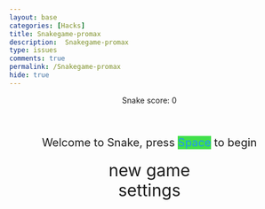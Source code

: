 ```yaml
---
layout: base
categories: [Hacks]
title: Snakegame-promax
description:  Snakegame-promax
type: issues 
comments: true
permalink: /Snakegame-promax
hide: true
---
```


<style>

    body{
    }
    .wrap{
        margin-left: auto;
        margin-right: auto;
    }
    /* Update the background of the canvas to a darker version of the color */
    canvas {
        display: none;
        border-style: solid;
        border-width: 19px;
        border-color: rgba(192, 57, 181, 1);
        background-color: #f7a531ff; /* Darker version of #88bc4c */
    }

    canvas:focus{
        outline: none;
    }

    /* All screens style */
    #gameover p, #setting p, #menu p{
        font-size: 20px;
    }

    #gameover a, #setting a, #menu a{
        font-size: 30px;
        display: block;
    }

    #gameover a:hover, #setting a:hover, #menu a:hover{
        cursor: pointer;
    }

    #gameover a:hover::before, #setting a:hover::before, #menu a:hover::before{
        content: ">";
        margin-right: 10px;
    }

    #menu{
        display: block;
    }

    #gameover{
        display: none;
    }

    #setting{
        display: none;
    }

    #setting input{
        display:none;
    }

    #setting label{
        cursor: pointer;
    }

    #setting input:checked + label{
        background-color: #40e04bff;
        color: #2395f1ff;
    }
</style>


<div class="container">
    <header class="pb-3 mb-4 border-bottom border-primary text-dark">
        <p class="fs-4">Snake score: <span id="score_value">0</span></p>
    </header>
    <div class="container bg-secondary" style="text-align:center;">
        <!-- Main Menu -->
        <div id="menu" class="py-4 text-light">
            <p>Welcome to Snake, press <span style="background-color: #40e04bff; color: #2395f1ff">Space</span> to begin</p>
            <a id="new_game" class="link-alert">new game</a>
            <a id="setting_menu" class="link-alert">settings</a>
        </div>
        <!-- Game Over -->
        <div id="gameover" class="py-4 text-light">
            <p>Game Over, press <span style="background-color: #40e04bff; color: #e82f2fff">space</span> to try again</p>
            <a id="new_game1" class="link-alert">new game</a>
            <a id="setting_menu1" class="link-alert">settings</a>
        </div>
        <!-- Play Screen -->
        <canvas id="snake" class="wrap" width="500" height="500" tabindex="1"></canvas>
        <!-- Settings Screen -->
        <div id="setting" class="py-4 text-light">
            <p>Settings Screen, press <span style="background-color: #40e04bff; color: #000000">space</span> to go back to playing</p>
            <a id="new_game2" class="link-alert">new game</a>
            <br>
            <p>Speed:
                <input id="speed1" type="radio" name="speed" value="110" checked/>
                <label for="speed1">Slow  </label>
                <input id="speed2" type="radio" name="speed" value="80"/>
                <label for="speed2">Medium  </label>
                <input id="speed3" type="radio" name="speed" value="40"/>
                <label for="speed3">Fast  </label>
                <input id="speed4" type="radio" name="speed" value="30"/>
                <label for="speed4">Very Fast  </label>
                <input id="speed5" type="radio" name="speed" value="19"/>
                <label for="speed5">Impossible</label>
            </p>
            <p>Wall:
                <input id="wallon" type="radio" name="wall" value="1" checked/>
                <label for="wallon">On</label>
                <input id="walloff" type="radio" name="wall" value="0"/>
                <label for="walloff">Off</label>
            </p>
        </div>
    </div>
</div>

<script>
    (function(){
        /* Attributes of Game */
        /////////////////////////////////////////////////////////////
        // Canvas & Context
        const canvas = document.getElementById("snake");
        const ctx = canvas.getContext("2d");
        // HTML Game IDs
        const SCREEN_SNAKE = 0;
        const screen_snake = document.getElementById("snake");
        const ele_score = document.getElementById("score_value");
        const speed_setting = document.getElementsByName("speed");
        const wall_setting = document.getElementsByName("wall");
        // HTML Screen IDs (div)
        const SCREEN_MENU = -1, SCREEN_GAME_OVER=1, SCREEN_SETTING=2;
        const screen_menu = document.getElementById("menu");
        const screen_game_over = document.getElementById("gameover");
        const screen_setting = document.getElementById("setting");
        // HTML Event IDs (a tags)
        const button_new_game = document.getElementById("new_game");
        const button_new_game1 = document.getElementById("new_game1");
        const button_new_game2 = document.getElementById("new_game2");
        const button_setting_menu = document.getElementById("setting_menu");
        const button_setting_menu1 = document.getElementById("setting_menu1");
        // Game Control
        const BLOCK = 10;   // size of block rendering
        let SCREEN = SCREEN_MENU;
        let snake;
        let snake_dir;
        let snake_next_dir;
        let snake_speed;
        let food = {x: 0, y: 0};
        let score;
        let wall;
        /* Display Control */
        /////////////////////////////////////////////////////////////
        // 0 for the game
        // 1 for the main menu
        // 2 for the settings screen
        // 3 for the game over screen
        let showScreen = function(screen_opt){
            SCREEN = screen_opt;
            switch(screen_opt){
                case SCREEN_SNAKE:
                    screen_snake.style.display = "block";
                    screen_menu.style.display = "none";
                    screen_setting.style.display = "none";
                    screen_game_over.style.display = "none";
                    break;
                case SCREEN_GAME_OVER:
                    screen_snake.style.display = "block";
                    screen_menu.style.display = "none";
                    screen_setting.style.display = "none";
                    screen_game_over.style.display = "block";
                    break;
                case SCREEN_SETTING:
                    screen_snake.style.display = "none";
                    screen_menu.style.display = "none";
                    screen_setting.style.display = "block";
                    screen_game_over.style.display = "none";
                    break;
            }
        }
        /* Actions and Events  */
        /////////////////////////////////////////////////////////////
        window.onload = function(){
            // HTML Events to Functions
            button_new_game.onclick = function(){newGame();};
            button_new_game1.onclick = function(){newGame();};
            button_new_game2.onclick = function(){newGame();};
            button_setting_menu.onclick = function(){showScreen(SCREEN_SETTING);};
            button_setting_menu1.onclick = function(){showScreen(SCREEN_SETTING);};
            // speed
            setSnakeSpeed(150);
            for(let i = 0; i < speed_setting.length; i++){
                speed_setting[i].addEventListener("click", function(){
                    for(let i = 0; i < speed_setting.length; i++){
                        if(speed_setting[i].checked){
                            setSnakeSpeed(speed_setting[i].value);
                        }
                    }
                });
            }
            // wall setting
            setWall(1);
            for(let i = 0; i < wall_setting.length; i++){
                wall_setting[i].addEventListener("click", function(){
                    for(let i = 0; i < wall_setting.length; i++){
                        if(wall_setting[i].checked){
                            setWall(wall_setting[i].value);
                        }
                    }
                });
            }
            // activate window events
            window.addEventListener("keydown", function(evt) {
                // spacebar detected
                if(evt.code === "Space" && SCREEN !== SCREEN_SNAKE)
                    newGame();
            }, true);
        }
        /* Snake is on the Go (Driver Function)  */
        /////////////////////////////////////////////////////////////
        let mainLoop = function(){
            let _x = snake[0].x;
            let _y = snake[0].y;
            snake_dir = snake_next_dir;   // read async event key
            // Direction 0 - Up, 1 - Right, 2 - Down, 3 - Left
            switch(snake_dir){
                case 0: _y--; break;
                case 1: _x++; break;
                case 2: _y++; break;
                case 3: _x--; break;

            }
            snake.pop(); // tail is removed
            snake.unshift({x: _x, y: _y}); // head is new in new position/orientation
            // Wall Checker
            if(wall === 1){
                // Wall on, Game over test
                if (snake[0].x < 0 || snake[0].x === canvas.width / BLOCK || snake[0].y < 0 || snake[0].y === canvas.height / BLOCK){
                    showScreen(SCREEN_GAME_OVER);
                    return;
                }
            }else{
                // Wall Off, Circle around
                for(let i = 0, x = snake.length; i < x; i++){
                    if(snake[i].x < 0){
                        snake[i].x = snake[i].x + (canvas.width / BLOCK);
                    }
                    if(snake[i].x === canvas.width / BLOCK){
                        snake[i].x = snake[i].x - (canvas.width / BLOCK);
                    }
                    if(snake[i].y < 0){
                        snake[i].y = snake[i].y + (canvas.height / BLOCK);
                    }
                    if(snake[i].y === canvas.height / BLOCK){
                        snake[i].y = snake[i].y - (canvas.height / BLOCK);
                    }
                }
            }
            // Snake vs Snake checker
            for(let i = 1; i < snake.length; i++){
                // Game over test
                if (snake[0].x === snake[i].x && snake[0].y === snake[i].y){
                    showScreen(SCREEN_GAME_OVER);
                    return;
                }
            }
            // Snake eats food checker
            if(checkBlock(snake[0].x, snake[0].y, food.x, food.y)){
                snake[snake.length] = {x: snake[0].x, y: snake[0].y};
                altScore(++score);
                addFood();
                drawFood(food.x, food.y);;
            }
            // Repaint canvas with a dark background
            ctx.beginPath();
            ctx.fillStyle = "#22e5ec65"; // Dark background
            ctx.fillRect(0, 0, canvas.width, canvas.height);
            // Paint snake
           for(let i = 0; i < snake.length; i++){
    if(i === 0){
        drawSnakeHead(snake[i].x, snake[i].y, snake_dir); // 蛇头
    } else {
        activeDot(snake[i].x, snake[i].y); // 身体方块
    }
}

            // Paint food
            drawFood(food.x, food.y);
            // Debug
            //document.getElementById("debug").innerHTML = snake_dir + " " + snake_next_dir + " " + snake[0].x + " " + snake[0].y;
            // Recursive call after speed delay, déjà vu
            setTimeout(mainLoop, snake_speed);
        }
        /* New Game setup */
        /////////////////////////////////////////////////////////////
        let newGame = function(){
            // snake game screen
            showScreen(SCREEN_SNAKE);
            screen_snake.focus();
            // game score to zero
            score = 0;
            altScore(score);
            // initial snake
            snake = [];
            snake.push({x: 0, y: 15});
            snake_next_dir = 1;
            // food on canvas
            addFood();
            // activate canvas event
            canvas.onkeydown = function(evt) {
                changeDir(evt.keyCode);
            }
            mainLoop();
        }
        /* Key Inputs and Actions */
        /////////////////////////////////////////////////////////////
       // 绑定键盘事件
window.addEventListener("keydown", function(evt) {
    if(["ArrowUp","ArrowDown","ArrowLeft","ArrowRight"," "].includes(evt.key)) {
        evt.preventDefault();  // 阻止箭头和空格的默认行为（滚动/翻页）
    }
}, { passive:false });


// 修改 changeDir，让它支持 WASD + Arrow Keys
let changeDir = function(key){
    switch(key) {
        case 65: // A
        case 37: // Left Arrow
            if (snake_dir !== 1) // not right
                snake_next_dir = 3; // then switch left
            break;
        case 87: // W
        case 38: // Up Arrow
            if (snake_dir !== 2) // not down
                snake_next_dir = 0; // then switch up
            break;
        case 68: // D
        case 39: // Right Arrow
            if (snake_dir !== 3) // not left
                snake_next_dir = 1; // then switch right
            break;
        case 83: // S
        case 40: // Down Arrow
            if (snake_dir !== 0) // not up
                snake_next_dir = 2; // then switch down
            break;
    }
}

        /* Dot for Food or Snake part */
        /////////////////////////////////////////////////////////////
        // Snake color will be white
      // 蛇的方块
let activeDot = function(x, y){
    ctx.fillStyle = "#2E7D32"; // 蛇的颜色
    ctx.fillRect(x * BLOCK, y * BLOCK, BLOCK, BLOCK);
}
let drawSnakeHead = function(x, y, direction){
    let px = x * BLOCK;
    let py = y * BLOCK;

    // 🐍 蛇头主体（绿色）
    ctx.fillStyle = "#4CAF50"; // 小青蛇绿色
    ctx.strokeStyle = "#2E7D32";
    ctx.beginPath();

    if(direction === 0 || direction === 2){
        // 竖向椭圆，稍微尖
        ctx.ellipse(px + BLOCK/2, py + BLOCK/2, BLOCK/2, BLOCK*0.7/2, 0, 0, Math.PI*2);
    } else {
        // 横向椭圆，稍微尖
        ctx.ellipse(px + BLOCK/2, py + BLOCK/2, BLOCK*0.7/2, BLOCK/2, 0, 0, Math.PI*2);
    }
    ctx.fill();
    ctx.stroke();

    // 🐍 大眼睛（白色背景 + 黑色瞳孔）
    let eyeSize = BLOCK/3;
    ctx.fillStyle = "white";
    switch(direction){
        case 0: // Up
            ctx.beginPath();
            ctx.arc(px + BLOCK/4, py + BLOCK/3, eyeSize/2, 0, Math.PI*2);
            ctx.arc(px + 3*BLOCK/4, py + BLOCK/3, eyeSize/2, 0, Math.PI*2);
            ctx.fill();
            ctx.fillStyle = "black";
            ctx.beginPath();
            ctx.arc(px + BLOCK/4, py + BLOCK/3, eyeSize/4, 0, Math.PI*2);
            ctx.arc(px + 3*BLOCK/4, py + BLOCK/3, eyeSize/4, 0, Math.PI*2);
            ctx.fill();
            break;
        case 1: // Right
            ctx.beginPath();
            ctx.arc(px + 2*BLOCK/3, py + BLOCK/4, eyeSize/2, 0, Math.PI*2);
            ctx.arc(px + 2*BLOCK/3, py + 3*BLOCK/4, eyeSize/2, 0, Math.PI*2);
            ctx.fill();
            ctx.fillStyle = "black";
            ctx.beginPath();
            ctx.arc(px + 2*BLOCK/3, py + BLOCK/4, eyeSize/4, 0, Math.PI*2);
            ctx.arc(px + 2*BLOCK/3, py + 3*BLOCK/4, eyeSize/4, 0, Math.PI*2);
            ctx.fill();
            break;
        case 2: // Down
            ctx.beginPath();
            ctx.arc(px + BLOCK/4, py + 2*BLOCK/3, eyeSize/2, 0, Math.PI*2);
            ctx.arc(px + 3*BLOCK/4, py + 2*BLOCK/3, eyeSize/2, 0, Math.PI*2);
            ctx.fill();
            ctx.fillStyle = "black";
            ctx.beginPath();
            ctx.arc(px + BLOCK/4, py + 2*BLOCK/3, eyeSize/4, 0, Math.PI*2);
            ctx.arc(px + 3*BLOCK/4, py + 2*BLOCK/3, eyeSize/4, 0, Math.PI*2);
            ctx.fill();
            break;
        case 3: // Left
            ctx.beginPath();
            ctx.arc(px + BLOCK/3, py + BLOCK/4, eyeSize/2, 0, Math.PI*2);
            ctx.arc(px + BLOCK/3, py + 3*BLOCK/4, eyeSize/2, 0, Math.PI*2);
            ctx.fill();
            ctx.fillStyle = "black";
            ctx.beginPath();
            ctx.arc(px + BLOCK/3, py + BLOCK/4, eyeSize/4, 0, Math.PI*2);
            ctx.arc(px + BLOCK/3, py + 3*BLOCK/4, eyeSize/4, 0, Math.PI*2);
            ctx.fill();
            break;
    }

    // 🐍 吐舌头（三角形小舌头）
    ctx.fillStyle = "red";
    ctx.beginPath();
    let tongueLen = BLOCK/2;
    switch(direction){
        case 0: // Up
            ctx.moveTo(px + BLOCK/2, py - tongueLen);
            ctx.lineTo(px + BLOCK/2 - 3, py);
            ctx.lineTo(px + BLOCK/2 + 3, py);
            break;
        case 1: // Right
            ctx.moveTo(px + BLOCK + tongueLen, py + BLOCK/2);
            ctx.lineTo(px + BLOCK, py + BLOCK/2 - 3);
            ctx.lineTo(px + BLOCK, py + BLOCK/2 + 3);
            break;
        case 2: // Down
            ctx.moveTo(px + BLOCK/2, py + BLOCK + tongueLen);
            ctx.lineTo(px + BLOCK/2 - 3, py + BLOCK);
            ctx.lineTo(px + BLOCK/2 + 3, py + BLOCK);
            break;
        case 3: // Left
            ctx.moveTo(px - tongueLen, py + BLOCK/2);
            ctx.lineTo(px, py + BLOCK/2 - 3);
            ctx.lineTo(px, py + BLOCK/2 + 3);
            break;
    }
    ctx.closePath();
    ctx.fill();
}


// 苹果：圆形
let drawFood = function(x, y){
    ctx.fillStyle = "#d13838ff"; // 苹果颜色
    ctx.beginPath();
    ctx.arc(
        x * BLOCK + BLOCK / 2,  // 圆心X（对齐格子中心）
        y * BLOCK + BLOCK / 2,  // 圆心Y
        BLOCK / 2.5,            // 半径
        0,
        Math.PI * 2
    );
    ctx.fill();
    ctx.closePath();

    // 🍏 小绿叶子（可选装饰）
    ctx.fillStyle = "#3fa34d";
    ctx.beginPath();
    ctx.arc(
        x * BLOCK + BLOCK / 2, 
        y * BLOCK + BLOCK / 2 - BLOCK / 2.5, 
        BLOCK / 6,
        0,
        Math.PI * 2
    );
    ctx.fill();
    ctx.closePath();
}

// 生成苹果
let addFood = function(){
    food.x = Math.floor(Math.random() * ((canvas.width / BLOCK) - 1));
    food.y = Math.floor(Math.random() * ((canvas.height / BLOCK) - 1));

    for(let i = 0; i < snake.length; i++){
        if(checkBlock(food.x, food.y, snake[i].x, snake[i].y)){
            addFood();
            return;
        }
    }
    drawFood(food.x, food.y);
}



        /* Collision Detection */
        /////////////////////////////////////////////////////////////
        let checkBlock = function(x, y, _x, _y){
            return (x === _x && y === _y);
        }
        /* Update Score */
        /////////////////////////////////////////////////////////////
        let altScore = function(score_val){
            ele_score.innerHTML = String(score_val);
        }
        /////////////////////////////////////////////////////////////
        // Change the snake speed...
        // 150 = slow
        // 100 = normal
        // 50 = fast
        let setSnakeSpeed = function(speed_value){
            snake_speed = speed_value;
        }
        /////////////////////////////////////////////////////////////
        let setWall = function(wall_value){
            wall = wall_value;
            if(wall === 0){screen_snake.style.borderColor = "#c83d9cff";}
            if(wall === 1){screen_snake.style.borderColor = "#c83d9cff";}
        }
    })();
</script>